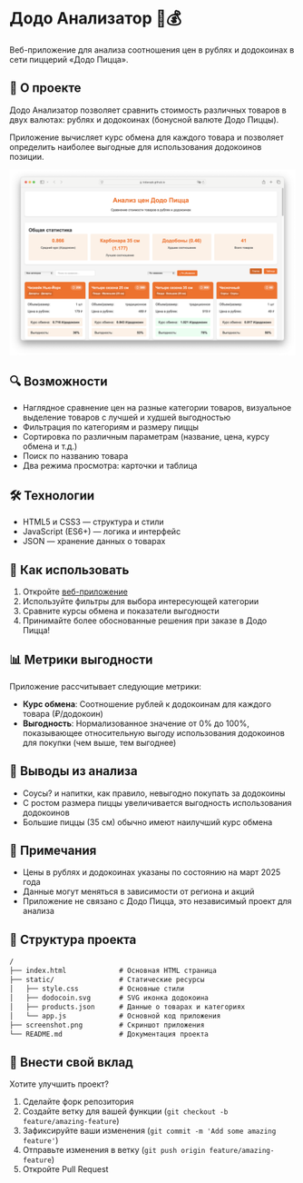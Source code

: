 # Додо Анализатор 🍕💰

Веб-приложение для анализа соотношения цен в рублях и додокоинах в сети пиццерий «Додо Пицца».

## 📑 О проекте

Додо Анализатор позволяет сравнить стоимость различных товаров в двух валютах: рублях и додокоинах (бонусной валюте Додо Пиццы). 

Приложение вычисляет курс обмена для каждого товара и позволяет определить наиболее выгодные для использования додокоинов позиции.

![Скриншот приложения](screenshot.png)

## 🔍 Возможности

- Наглядное сравнение цен на разные категории товаров, визуальное выделение товаров с лучшей и худшей выгодностью
- Фильтрация по категориям и размеру пиццы
- Сортировка по различным параметрам (название, цена, курсу обмена и т.д.)
- Поиск по названию товара
- Два режима просмотра: карточки и таблица

## 🛠️ Технологии

- HTML5 и CSS3 — структура и стили
- JavaScript (ES6+) — логика и интерфейс
- JSON — хранение данных о товарах

## 📱 Как использовать

1. Откройте [веб-приложение](https://kidavspb.github.io/dodocoins-analyzer/)
2. Используйте фильтры для выбора интересующей категории
3. Сравните курсы обмена и показатели выгодности
4. Принимайте более обоснованные решения при заказе в Додо Пицца!

## 📊 Метрики выгодности

Приложение рассчитывает следующие метрики:
- **Курс обмена**: Соотношение рублей к додокоинам для каждого товара (₽/додокоин)
- **Выгодность**: Нормализованное значение от 0% до 100%, показывающее относительную выгоду использования додокоинов для покупки (чем выше, тем выгоднее)

## 🤔 Выводы из анализа

- Соусы? и напитки, как правило, невыгодно покупать за додокоины
- С ростом размера пиццы увеличивается выгодность использования додокоинов
- Большие пиццы (35 см) обычно имеют наилучший курс обмена

## 📝 Примечания

- Цены в рублях и додокоинах указаны по состоянию на март 2025 года
- Данные могут меняться в зависимости от региона и акций
- Приложение не связано с Додо Пицца, это независимый проект для анализа

## 📂 Структура проекта

```
/
├── index.html             # Основная HTML страница
├── static/                # Статические ресурсы
│   ├── style.css          # Основные стили
│   ├── dodocoin.svg       # SVG иконка додокоина
│   ├── products.json      # Данные о товарах и категориях
│   └── app.js             # Основной код приложения
├── screenshot.png         # Скриншот приложения
└── README.md              # Документация проекта
```

## 🤝 Внести свой вклад

Хотите улучшить проект?

1. Сделайте форк репозитория
2. Создайте ветку для вашей функции (`git checkout -b feature/amazing-feature`)
3. Зафиксируйте ваши изменения (`git commit -m 'Add some amazing feature'`)
4. Отправьте изменения в ветку (`git push origin feature/amazing-feature`)
5. Откройте Pull Request
